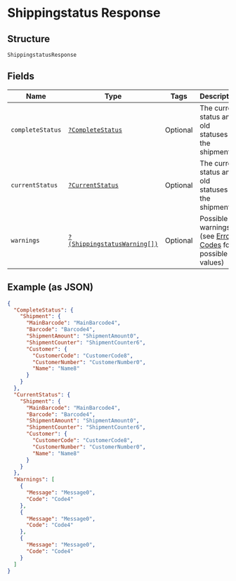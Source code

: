 
# Shippingstatus Response

## Structure

`ShippingstatusResponse`

## Fields

| Name | Type | Tags | Description | Getter | Setter |
|  --- | --- | --- | --- | --- | --- |
| `completeStatus` | [`?CompleteStatus`](../../doc/models/complete-status.md) | Optional | The current status and old statuses of the shipment | getCompleteStatus(): ?CompleteStatus | setCompleteStatus(?CompleteStatus completeStatus): void |
| `currentStatus` | [`?CurrentStatus`](../../doc/models/current-status.md) | Optional | The current status and old statuses of the shipment | getCurrentStatus(): ?CurrentStatus | setCurrentStatus(?CurrentStatus currentStatus): void |
| `warnings` | [`?(ShippingstatusWarning[])`](../../doc/models/shippingstatus-warning.md) | Optional | Possible warnings (see [Error Codes](https://developer.postnl.nl/docs/#/http/reference-data/error-codes) for possible values) | getWarnings(): ?array | setWarnings(?array warnings): void |

## Example (as JSON)

```json
{
  "CompleteStatus": {
    "Shipment": {
      "MainBarcode": "MainBarcode4",
      "Barcode": "Barcode4",
      "ShipmentAmount": "ShipmentAmount0",
      "ShipmentCounter": "ShipmentCounter6",
      "Customer": {
        "CustomerCode": "CustomerCode8",
        "CustomerNumber": "CustomerNumber0",
        "Name": "Name8"
      }
    }
  },
  "CurrentStatus": {
    "Shipment": {
      "MainBarcode": "MainBarcode4",
      "Barcode": "Barcode4",
      "ShipmentAmount": "ShipmentAmount0",
      "ShipmentCounter": "ShipmentCounter6",
      "Customer": {
        "CustomerCode": "CustomerCode8",
        "CustomerNumber": "CustomerNumber0",
        "Name": "Name8"
      }
    }
  },
  "Warnings": [
    {
      "Message": "Message0",
      "Code": "Code4"
    },
    {
      "Message": "Message0",
      "Code": "Code4"
    },
    {
      "Message": "Message0",
      "Code": "Code4"
    }
  ]
}
```

